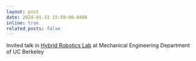 ```yaml
---
layout: post
date: 2024-01-31 15:59:00-0400
inline: true
related_posts: false
---
```


Invited talk in [Hybrid Robotics Lab](https://hybrid-robotics.berkeley.edu/) at Mechanical Engineering Department of UC Berkeley